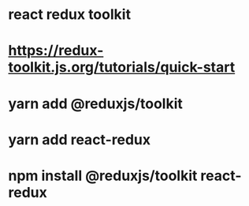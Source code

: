 # react redux toolkit

# https://redux-toolkit.js.org/tutorials/quick-start

# yarn add @reduxjs/toolkit

# yarn add react-redux

# npm install @reduxjs/toolkit react-redux
